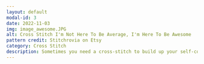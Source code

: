 ```yaml
---
layout: default
modal-id: 3
date: 2022-11-03
img: image_awesome.JPG
alt: Cross Stitch I'm Not Here To Be Average, I'm Here To Be Awesome
pattern credit: Stitchrovia on Etsy
category: Cross Stitch
description: Sometimes you need a cross-stitch to build up your self-confidence. Positive affirmations work wonders. Pattern credit goes to Stitchrovia on Etsy.
---
```

